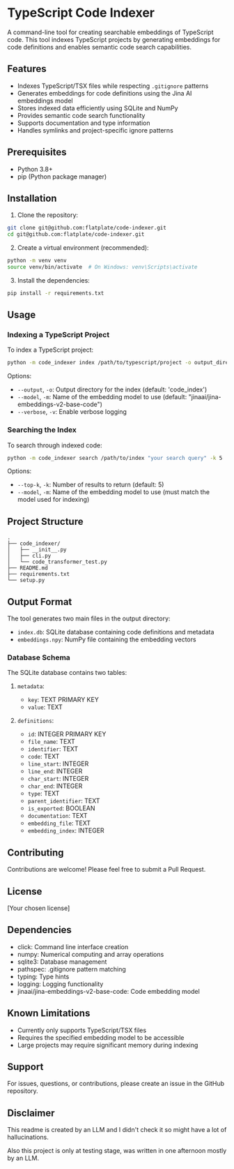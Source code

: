 # TypeScript Code Indexer

A command-line tool for creating searchable embeddings of TypeScript code. This tool indexes TypeScript projects by generating embeddings for code definitions and enables semantic code search capabilities.

## Features

- Indexes TypeScript/TSX files while respecting `.gitignore` patterns
- Generates embeddings for code definitions using the Jina AI embeddings model
- Stores indexed data efficiently using SQLite and NumPy
- Provides semantic code search functionality
- Supports documentation and type information
- Handles symlinks and project-specific ignore patterns

## Prerequisites

- Python 3.8+
- pip (Python package manager)

## Installation

1. Clone the repository:
```bash
git clone git@github.com:flatplate/code-indexer.git
cd git@github.com:flatplate/code-indexer.git
```

2. Create a virtual environment (recommended):
```bash
python -m venv venv
source venv/bin/activate  # On Windows: venv\Scripts\activate
```

3. Install the dependencies:
```bash
pip install -r requirements.txt
```

## Usage

### Indexing a TypeScript Project

To index a TypeScript project:

```bash
python -m code_indexer index /path/to/typescript/project -o output_directory
```

Options:
- `--output`, `-o`: Output directory for the index (default: 'code_index')
- `--model`, `-m`: Name of the embedding model to use (default: "jinaai/jina-embeddings-v2-base-code")
- `--verbose`, `-v`: Enable verbose logging

### Searching the Index

To search through indexed code:

```bash
python -m code_indexer search /path/to/index "your search query" -k 5
```

Options:
- `--top-k`, `-k`: Number of results to return (default: 5)
- `--model`, `-m`: Name of the embedding model to use (must match the model used for indexing)

## Project Structure

```
.
├── code_indexer/
│   ├── __init__.py
│   ├── cli.py
│   └── code_transformer_test.py
├── README.md
├── requirements.txt
└── setup.py
```

## Output Format

The tool generates two main files in the output directory:
- `index.db`: SQLite database containing code definitions and metadata
- `embeddings.npy`: NumPy file containing the embedding vectors

### Database Schema

The SQLite database contains two tables:

1. `metadata`:
   - `key`: TEXT PRIMARY KEY
   - `value`: TEXT

2. `definitions`:
   - `id`: INTEGER PRIMARY KEY
   - `file_name`: TEXT
   - `identifier`: TEXT
   - `code`: TEXT
   - `line_start`: INTEGER
   - `line_end`: INTEGER
   - `char_start`: INTEGER
   - `char_end`: INTEGER
   - `type`: TEXT
   - `parent_identifier`: TEXT
   - `is_exported`: BOOLEAN
   - `documentation`: TEXT
   - `embedding_file`: TEXT
   - `embedding_index`: INTEGER

## Contributing

Contributions are welcome! Please feel free to submit a Pull Request.

## License

[Your chosen license]

## Dependencies

- click: Command line interface creation
- numpy: Numerical computing and array operations
- sqlite3: Database management
- pathspec: .gitignore pattern matching
- typing: Type hints
- logging: Logging functionality
- jinaai/jina-embeddings-v2-base-code: Code embedding model

## Known Limitations

- Currently only supports TypeScript/TSX files
- Requires the specified embedding model to be accessible
- Large projects may require significant memory during indexing

## Support

For issues, questions, or contributions, please create an issue in the GitHub repository.

## Disclaimer

This readme is created by an LLM and I didn't check it so might have a lot of hallucinations.

Also this project is only at testing stage, was written in one afternoon mostly by an LLM.
